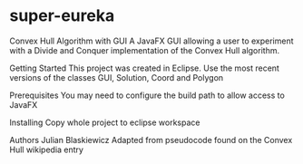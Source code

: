 # super-eureka
Convex Hull Algorithm with GUI
A JavaFX GUI allowing a user to experiment with a Divide and Conquer implementation of the Convex Hull algorithm. 

Getting Started
This project was created in Eclipse. Use the most recent versions of the classes GUI, Solution, Coord and Polygon

Prerequisites
You may need to configure the build path to allow access to JavaFX

Installing
Copy whole project to eclipse workspace

Authors
Julian Blaskiewicz
Adapted from pseudocode found on the Convex Hull wikipedia entry
